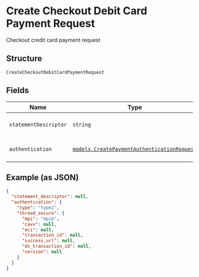 
# Create Checkout Debit Card Payment Request

Checkout credit card payment request

## Structure

`CreateCheckoutDebitCardPaymentRequest`

## Fields

| Name | Type | Tags | Description |
|  --- | --- | --- | --- |
| `statementDescriptor` | `string` | Optional | Card invoice text descriptor |
| `authentication` | [`models.CreatePaymentAuthenticationRequest`](../../doc/models/create-payment-authentication-request.md) | Required | Creates payment authentication |

## Example (as JSON)

```json
{
  "statement_descriptor": null,
  "authentication": {
    "type": "type2",
    "threed_secure": {
      "mpi": "mpi6",
      "cavv": null,
      "eci": null,
      "transaction_id": null,
      "success_url": null,
      "ds_transaction_id": null,
      "version": null
    }
  }
}
```

